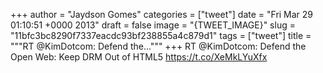 
+++
author = "Jaydson Gomes"
categories = ["tweet"]
date = "Fri Mar 29 01:10:51 +0000 2013"
draft = false
image = "{TWEET_IMAGE}"
slug = "11bfc3bc8290f7337eacdc93bf238855a4c879d1"
tags = ["tweet"]
title = """RT @KimDotcom: Defend the..."""
+++
RT @KimDotcom: Defend the Open Web: Keep DRM Out of HTML5 https://t.co/XeMkLYuXfx
